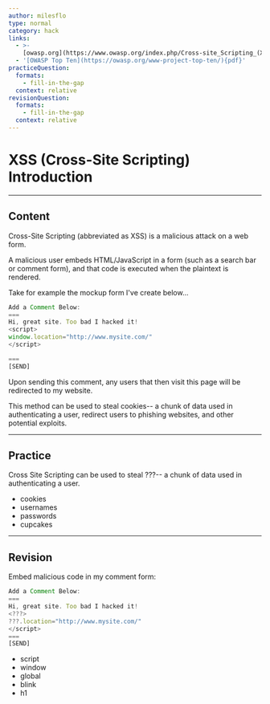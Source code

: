 ```yaml
---
author: milesflo
type: normal
category: hack
links:
  - >-
    [owasp.org](https://www.owasp.org/index.php/Cross-site_Scripting_(XSS)){website}
  - '[OWASP Top Ten](https://owasp.org/www-project-top-ten/){pdf}'
practiceQuestion:
  formats:
    - fill-in-the-gap
  context: relative
revisionQuestion:
  formats:
    - fill-in-the-gap
  context: relative
---
```


# XSS (Cross-Site Scripting) Introduction


---

## Content

Cross-Site Scripting (abbreviated as XSS) is a malicious attack on a web form.

A malicious user embeds HTML/JavaScript in a form (such as a search bar or comment form), and that code is executed when the plaintext is rendered.

Take for example the mockup form I've create below...

```javascript
Add a Comment Below:
===
Hi, great site. Too bad I hacked it!
<script>
window.location="http://www.mysite.com/"
</script>

===
[SEND]
```

Upon sending this comment, any users that then visit this page will be redirected to my website.

This method can be used to steal cookies-- a chunk of data used in authenticating a user, redirect users to phishing websites, and other potential exploits.


---

## Practice

Cross Site Scripting can be used to steal ???-- a chunk of data used in authenticating a user.

- cookies
- usernames
- passwords
- cupcakes


---

## Revision

Embed malicious code in my comment form:

```javascript
Add a Comment Below:
===
Hi, great site. Too bad I hacked it!
<???>
???.location="http://www.mysite.com/"
</script>
===
[SEND]
```

- script
- window
- global
- blink
- h1
